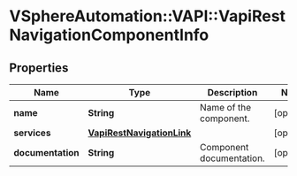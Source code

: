 # VSphereAutomation::VAPI::VapiRestNavigationComponentInfo

## Properties
Name | Type | Description | Notes
------------ | ------------- | ------------- | -------------
**name** | **String** | Name of the component. | [optional] 
**services** | [**VapiRestNavigationLink**](VapiRestNavigationLink.md) |  | [optional] 
**documentation** | **String** | Component documentation. | [optional] 


